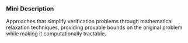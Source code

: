 ### Mini Description

Approaches that simplify verification problems through mathematical relaxation techniques, providing provable bounds on the original problem while making it computationally tractable.
